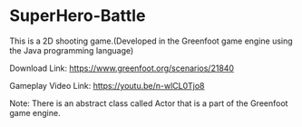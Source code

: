 # SuperHero-Battle
This is a 2D shooting game.(Developed in the Greenfoot game engine  using the Java programming language)


Download Link: https://www.greenfoot.org/scenarios/21840

Gameplay Video Link: https://youtu.be/n-wlCL0Tjo8

Note: There is an abstract class called Actor that is a part of the Greenfoot game engine.
